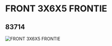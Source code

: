 # FRONT 3X6X5  FRONTIE
## 83714
![FRONT 3X6X5  FRONTIE](https://lc-www-live-s.legocdn.com/media/bricks/5/2/4124140.jpg)